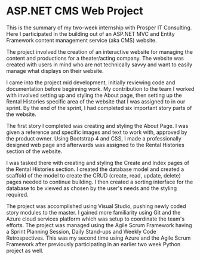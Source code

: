 # ASP.NET CMS Web Project
 
This is the summary of my two-week internship with Prosper IT Consulting.
Here I participated in the building out of an ASP.NET MVC and Entity Framework content management service (aka CMS) website. 

The project involved the creation of an interactive website for managing the content and productions for a theater/acting company. 
The website was created with users in mind who are not technically savvy and want to easily manage what displays on their website.

I came into the project mid development, initially reviewing code and documentation before beginning work. My contribution to the team I worked with involved setting up and styling the About page, then setting up the Rental Histories specific area of the website that I was assigned to in our sprint. By the end of the sprint, I had completed six important story parts of the website.

The first story I completed was creating and styling the About Page. I was given a reference and specific images and text to work with, approved by the product owner. Using Bootstrap 4 and CSS, I made a professionally designed web page and afterwards was assigned to the Rental Histories section of the website.

I was tasked there with creating and styling the Create and Index pages of the Rental Histories section. I created the database model and created a scaffold of the model to create the CRUD (create, read, update, delete) pages needed to continue building. 
I then created a sorting interface for the database to be viewed as chosen by the user's needs and the styling required. 

The project was accomplished using Visual Studio, pushing newly coded story modules to the master.
I gained more familiarity using Git and the Azure cloud services platform which was setup to coordinate the team's efforts. The project was managed using the Agile Scrum Framework having a Sprint Planning Session, Daily Stand-ups and Weekly Code Retrospectives. This was my second time using Azure and the Agile Scrum Framework after previously participating in an earlier two week Python project as well.

